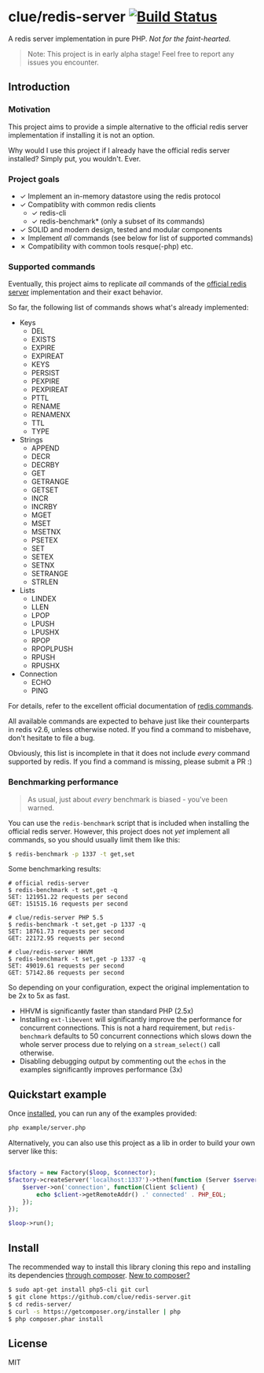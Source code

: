 # clue/redis-server [![Build Status](https://travis-ci.org/clue/redis-server.png?branch=master)](https://travis-ci.org/clue/redis-server)

A redis server implementation in pure PHP. *Not for the faint-hearted.*

> Note: This project is in early alpha stage! Feel free to report any issues you encounter.

## Introduction


### Motivation

This project aims to provide a simple alternative to the official redis server
implementation if installing it is not an option.

Why would I use this project if I already have the official redis server
installed? Simply put, you wouldn't. Ever.

### Project goals

* ✓ Implement an in-memory datastore using the redis protocol
* ✓ Compatiblity with common redis clients
  * ✓ redis-cli
  * ✓ redis-benchmark* (only a subset of its commands)
* ✓ SOLID and modern design, tested and modular components
* ✗ Implement *all* commands (see below for list of supported commands)
* ✗ Compatibility with common tools resque(-php) etc.

### Supported commands

Eventually, this project aims to replicate *all* commands of
the [official redis server](http://redis.io/) implementation and their exact
behavior.

So far, the following list of commands shows what's already implemented:

* Keys
  * DEL
  * EXISTS
  * EXPIRE
  * EXPIREAT
  * KEYS
  * PERSIST
  * PEXPIRE
  * PEXPIREAT
  * PTTL
  * RENAME
  * RENAMENX
  * TTL
  * TYPE
* Strings
  * APPEND
  * DECR
  * DECRBY
  * GET
  * GETRANGE
  * GETSET
  * INCR
  * INCRBY
  * MGET
  * MSET
  * MSETNX
  * PSETEX
  * SET
  * SETEX
  * SETNX
  * SETRANGE
  * STRLEN
* Lists
  * LINDEX
  * LLEN
  * LPOP
  * LPUSH
  * LPUSHX
  * RPOP
  * RPOPLPUSH
  * RPUSH
  * RPUSHX
* Connection
  * ECHO
  * PING
  
For details, refer to the excellent official documentation of
[redis commands](http://redis.io/commands).

All available commands are expected to behave just like their counterparts in
redis v2.6, unless otherwise noted. If you find a command to misbehave, don't
hesitate to file a bug.

Obviously, this list is incomplete in that it does not include *every* command
supported by redis. If you find a command is missing, please submit a PR :)

### Benchmarking performance

> As usual, just about *every* benchmark is biased - you've been warned.

You can use the `redis-benchmark` script that is included when installing the
official redis server. However, this project does not *yet* implement all
commands, so you should usually limit them like this:

```bash
$ redis-benchmark -p 1337 -t get,set
```

Some benchmarking results:

```
# official redis-server
$ redis-benchmark -t set,get -q
SET: 121951.22 requests per second
GET: 151515.16 requests per second

# clue/redis-server PHP 5.5
$ redis-benchmark -t set,get -p 1337 -q
SET: 18761.73 requests per second
GET: 22172.95 requests per second

# clue/redis-server HHVM
$ redis-benchmark -t set,get -p 1337 -q
SET: 49019.61 requests per second
GET: 57142.86 requests per second
```

So depending on your configuration, expect the original implementation to be 2x to 5x as fast.
- HHVM is significantly faster than standard PHP (2.5x)
- Installing `ext-libevent` will significantly improve the performance for concurrent connections. This is not a hard requirement, but `redis-benchmark` defaults to 50 concurrent connections which slows down the whole server process due to relying on a `stream_select()` call otherwise.
- Disabling debugging output by commenting out the `echo`s in the examples significantly improves performance (3x)

## Quickstart example

Once [installed](#install), you can run any of the examples provided:

```bash
php example/server.php
```

Alternatively, you can also use this project as a lib in order to build your
own server like this:

```php

$factory = new Factory($loop, $connector);
$factory->createServer('localhost:1337')->then(function (Server $server) use ($loop) {
    $server->on('connection', function(Client $client) {
        echo $client->getRemoteAddr() .' connected' . PHP_EOL;    
    });
});

$loop->run();
```

## Install

The recommended way to install this library cloning this repo and installing
its dependencies [through composer](http://getcomposer.org). [New to composer?](http://getcomposer.org/doc/00-intro.md)

```bash
$ sudo apt-get install php5-cli git curl
$ git clone https://github.com/clue/redis-server.git
$ cd redis-server/
$ curl -s https://getcomposer.org/installer | php
$ php composer.phar install
```

## License

MIT

